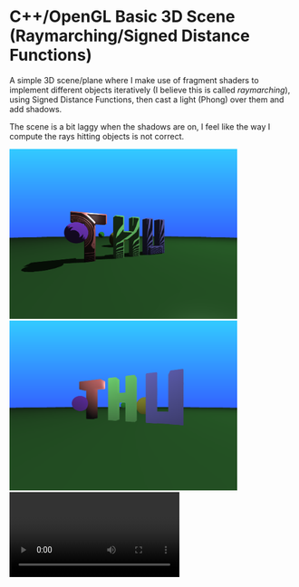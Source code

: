 # C++/OpenGL Basic 3D Scene (Raymarching/Signed Distance Functions)

A simple 3D scene/plane where I make use of fragment shaders to implement different objects iteratively (I believe this is called *raymarching*), using Signed Distance Functions, then cast a light (Phong) over them and add shadows.

The scene is a bit laggy when the shadows are on, I feel like the way I compute the rays hitting objects is not correct. 

<img alt="logofireball" src="/external_assets/ss1.png" height="300" width="auto">
<img alt="logofireball" src="/external_assets/ss2.png" height="300" width="auto">

<video src="/external_assets/vid.mp4" width="300" />



